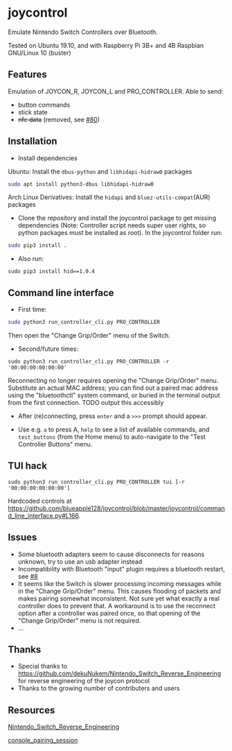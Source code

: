 # joycontrol
Emulate Nintendo Switch Controllers over Bluetooth.

Tested on Ubuntu 19.10, and with Raspberry Pi 3B+ and 4B Raspbian GNU/Linux 10 (buster)

## Features
Emulation of JOYCON_R, JOYCON_L and PRO_CONTROLLER. Able to send:
- button commands
- stick state
- ~~nfc data~~ (removed, see [#80](https://github.com/mart1nro/joycontrol/issues/80))

## Installation
- Install dependencies

Ubuntu: Install the `dbus-python` and `libhidapi-hidraw0` packages
```bash
sudo apt install python3-dbus libhidapi-hidraw0
```

Arch Linux Derivatives: Install the `hidapi` and `bluez-utils-compat`(AUR) packages


- Clone the repository and install the joycontrol package to get missing dependencies (Note: Controller script needs super user rights, so python packages must be installed as root). In the joycontrol folder run:
```bash
sudo pip3 install .
```
<!-- - Consider to disable the bluez "input" plugin, see [#8](https://github.com/mart1nro/joycontrol/issues/8) -->

- Also run:
```
sudo pip3 install hid==1.0.4
```

## Command line interface
- First time:
```bash
sudo python3 run_controller_cli.py PRO_CONTROLLER
```

Then open the "Change Grip/Order" menu of the Switch.

- Second/future times:
```
sudo python3 run_controller_cli.py PRO_CONTROLLER -r '00:00:00:00:00:00'
```

Reconnecting no longer requires opening the "Change Grip/Order" menu. Substitute an actual MAC address; you can find out a paired mac address using the "bluetoothctl" system command, or buried in the terminal output from the first connection. TODO output this accessibly

- After (re)connecting, press `enter` and a `>>>` prompt should appear.

- Use e.g. `a` to press A, `help` to see a list of available commands, and `test_buttons` (from the Home menu) to auto-navigate to the "Test Controller Buttons" menu.

## TUI hack
```
sudo python3 run_controller_cli.py PRO_CONTROLLER tui [-r '00:00:00:00:00:00']
```
Hardcoded controls at https://github.com/blueapple128/joycontrol/blob/master/joycontrol/command_line_interface.py#L166.

## Issues
- Some bluetooth adapters seem to cause disconnects for reasons unknown, try to use an usb adapter instead 
- Incompatibility with Bluetooth "input" plugin requires a bluetooth restart, see [#8](https://github.com/mart1nro/joycontrol/issues/8)
- It seems like the Switch is slower processing incoming messages while in the "Change Grip/Order" menu.
  This causes flooding of packets and makes pairing somewhat inconsistent.
  Not sure yet what exactly a real controller does to prevent that.
  A workaround is to use the reconnect option after a controller was paired once, so that
  opening of the "Change Grip/Order" menu is not required.
- ...

## Thanks
- Special thanks to https://github.com/dekuNukem/Nintendo_Switch_Reverse_Engineering for reverse engineering of the joycon protocol
- Thanks to the growing number of contributers and users

## Resources

[Nintendo_Switch_Reverse_Engineering](https://github.com/dekuNukem/Nintendo_Switch_Reverse_Engineering)

[console_pairing_session](https://github.com/timmeh87/switchnotes/blob/master/console_pairing_session)

